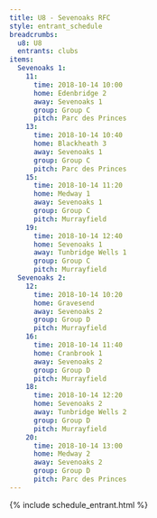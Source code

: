 ```yaml
---
title: U8 - Sevenoaks RFC
style: entrant_schedule
breadcrumbs:
  u8: U8
  entrants: clubs
items:
  Sevenoaks 1:
    11:
      time: 2018-10-14 10:00
      home: Edenbridge 2
      away: Sevenoaks 1
      group: Group C
      pitch: Parc des Princes
    13:
      time: 2018-10-14 10:40
      home: Blackheath 3
      away: Sevenoaks 1
      group: Group C
      pitch: Parc des Princes
    15:
      time: 2018-10-14 11:20
      home: Medway 1
      away: Sevenoaks 1
      group: Group C
      pitch: Murrayfield
    19:
      time: 2018-10-14 12:40
      home: Sevenoaks 1
      away: Tunbridge Wells 1
      group: Group C
      pitch: Murrayfield
  Sevenoaks 2:
    12:
      time: 2018-10-14 10:20
      home: Gravesend
      away: Sevenoaks 2
      group: Group D
      pitch: Murrayfield
    16:
      time: 2018-10-14 11:40
      home: Cranbrook 1
      away: Sevenoaks 2
      group: Group D
      pitch: Murrayfield
    18:
      time: 2018-10-14 12:20
      home: Sevenoaks 2
      away: Tunbridge Wells 2
      group: Group D
      pitch: Murrayfield
    20:
      time: 2018-10-14 13:00
      home: Medway 2
      away: Sevenoaks 2
      group: Group D
      pitch: Parc des Princes
---
```


{% include schedule_entrant.html %}
